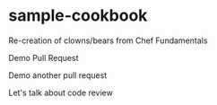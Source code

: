 # sample-cookbook

Re-creation of clowns/bears from Chef Fundamentals

Demo Pull Request

Demo another pull request

Let's talk about code review
